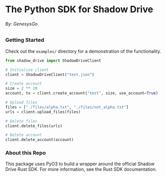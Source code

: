 # The Python SDK for Shadow Drive
###### By: GenesysGo

### Getting Started
Check out the `examples/` directory for a demonstration of the functionality.
```python
from shadow_drive import ShadowDriveClient

# Initialize client
client = ShadowDriveClient("test.json")

# Create account
size = 2 ** 20
account, tx = client.create_account("test", size, use_account=True)

# Upload files
files = ["./files/alpha.txt", "./files/not_alpha.txt"]
urls = client.upload_files(files)

# Delete files
client.delete_files(urls)

# Delete account
client.delete_account(account)
```

### About this Repo
This package uses PyO3 to build a wrapper around the official Shadow Drive Rust SDK. For more information, see the Rust SDK documentation.